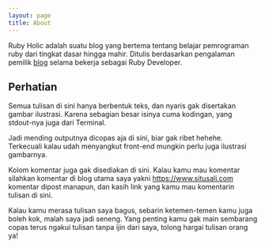 ```yaml
---
layout: page
title: About
---
```


Ruby Holic adalah suatu blog yang bertema tentang belajar pemrograman ruby dari tingkat dasar hingga mahir. Ditulis berdasarkan pengalaman pemilik [blog](https://www.situsali.com) selama bekerja sebagai Ruby Developer.

## Perhatian

Semua tulisan di sini hanya berbentuk teks, dan nyaris gak disertakan gambar ilustrasi. Karena sebagian besar isinya cuma kodingan, yang stdout-nya juga dari Terminal.

Jadi mending outputnya dicopas aja di sini, biar gak ribet hehehe. Terkecuali kalau udah menyangkut front-end mungkin perlu juga ilustrasi gambarnya.

Kolom komentar juga gak disediakan di sini. Kalau kamu mau komentar silahkan komentar di blog utama saya yakni <https://www.situsali.com> komentar dipost manapun, dan kasih link yang kamu mau komentarin tulisan di sini.

Kalau kamu merasa tulisan saya bagus, sebarin ketemen-temen kamu juga boleh kok, malah saya jadi seneng. Yang penting kamu gak main sembarang copas terus ngakui tulisan tanpa ijin dari saya, tolong hargai tulisan orang ya!
